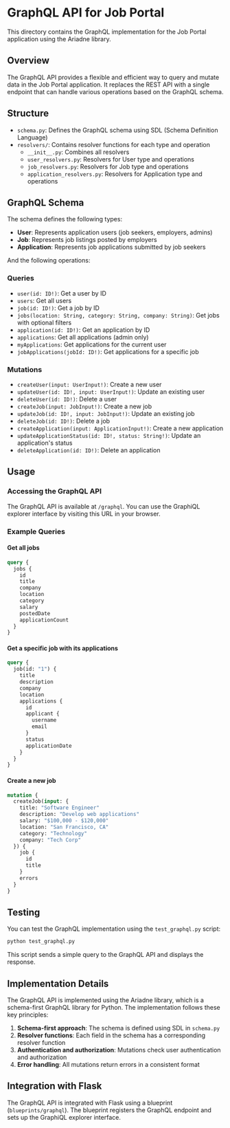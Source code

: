 # GraphQL API for Job Portal

This directory contains the GraphQL implementation for the Job Portal application using the Ariadne library.

## Overview

The GraphQL API provides a flexible and efficient way to query and mutate data in the Job Portal application. It replaces the REST API with a single endpoint that can handle various operations based on the GraphQL schema.

## Structure

- `schema.py`: Defines the GraphQL schema using SDL (Schema Definition Language)
- `resolvers/`: Contains resolver functions for each type and operation
  - `__init__.py`: Combines all resolvers
  - `user_resolvers.py`: Resolvers for User type and operations
  - `job_resolvers.py`: Resolvers for Job type and operations
  - `application_resolvers.py`: Resolvers for Application type and operations

## GraphQL Schema

The schema defines the following types:

- **User**: Represents application users (job seekers, employers, admins)
- **Job**: Represents job listings posted by employers
- **Application**: Represents job applications submitted by job seekers

And the following operations:

### Queries

- `user(id: ID!)`: Get a user by ID
- `users`: Get all users
- `job(id: ID!)`: Get a job by ID
- `jobs(location: String, category: String, company: String)`: Get jobs with optional filters
- `application(id: ID!)`: Get an application by ID
- `applications`: Get all applications (admin only)
- `myApplications`: Get applications for the current user
- `jobApplications(jobId: ID!)`: Get applications for a specific job

### Mutations

- `createUser(input: UserInput!)`: Create a new user
- `updateUser(id: ID!, input: UserInput!)`: Update an existing user
- `deleteUser(id: ID!)`: Delete a user
- `createJob(input: JobInput!)`: Create a new job
- `updateJob(id: ID!, input: JobInput!)`: Update an existing job
- `deleteJob(id: ID!)`: Delete a job
- `createApplication(input: ApplicationInput!)`: Create a new application
- `updateApplicationStatus(id: ID!, status: String!)`: Update an application's status
- `deleteApplication(id: ID!)`: Delete an application

## Usage

### Accessing the GraphQL API

The GraphQL API is available at `/graphql`. You can use the GraphiQL explorer interface by visiting this URL in your browser.

### Example Queries

#### Get all jobs

```graphql
query {
  jobs {
    id
    title
    company
    location
    category
    salary
    postedDate
    applicationCount
  }
}
```

#### Get a specific job with its applications

```graphql
query {
  job(id: "1") {
    title
    description
    company
    location
    applications {
      id
      applicant {
        username
        email
      }
      status
      applicationDate
    }
  }
}
```

#### Create a new job

```graphql
mutation {
  createJob(input: {
    title: "Software Engineer"
    description: "Develop web applications"
    salary: "$100,000 - $120,000"
    location: "San Francisco, CA"
    category: "Technology"
    company: "Tech Corp"
  }) {
    job {
      id
      title
    }
    errors
  }
}
```

## Testing

You can test the GraphQL implementation using the `test_graphql.py` script:

```bash
python test_graphql.py
```

This script sends a simple query to the GraphQL API and displays the response.

## Implementation Details

The GraphQL API is implemented using the Ariadne library, which is a schema-first GraphQL library for Python. The implementation follows these key principles:

1. **Schema-first approach**: The schema is defined using SDL in `schema.py`
2. **Resolver functions**: Each field in the schema has a corresponding resolver function
3. **Authentication and authorization**: Mutations check user authentication and authorization
4. **Error handling**: All mutations return errors in a consistent format

## Integration with Flask

The GraphQL API is integrated with Flask using a blueprint (`blueprints/graphql`). The blueprint registers the GraphQL endpoint and sets up the GraphiQL explorer interface.